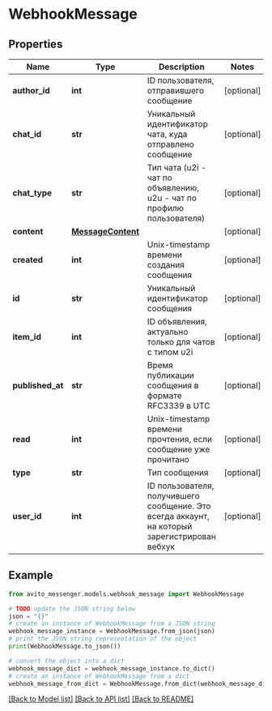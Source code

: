 # WebhookMessage


## Properties

Name | Type | Description | Notes
------------ | ------------- | ------------- | -------------
**author_id** | **int** | ID пользователя, отправившего сообщение | [optional] 
**chat_id** | **str** | Уникальный идентификатор чата, куда отправлено сообщение | [optional] 
**chat_type** | **str** | Тип чата (u2i - чат по объявлению, u2u - чат по профилю пользователя) | [optional] 
**content** | [**MessageContent**](MessageContent.md) |  | [optional] 
**created** | **int** | Unix-timestamp времени создания сообщения | [optional] 
**id** | **str** | Уникальный идентификатор сообщения | [optional] 
**item_id** | **int** | ID объявления, актуально только для чатов с типом u2i | [optional] 
**published_at** | **str** | Время публикации сообщения в формате RFC3339 в UTC | [optional] 
**read** | **int** | Unix-timestamp времени прочтения, если сообщение уже прочитано | [optional] 
**type** | **str** | Тип сообщения | [optional] 
**user_id** | **int** | ID пользователя, получившего сообщение. Это всегда аккаунт, на который зарегистрирован вебхук | [optional] 

## Example

```python
from avito_messenger.models.webhook_message import WebhookMessage

# TODO update the JSON string below
json = "{}"
# create an instance of WebhookMessage from a JSON string
webhook_message_instance = WebhookMessage.from_json(json)
# print the JSON string representation of the object
print(WebhookMessage.to_json())

# convert the object into a dict
webhook_message_dict = webhook_message_instance.to_dict()
# create an instance of WebhookMessage from a dict
webhook_message_from_dict = WebhookMessage.from_dict(webhook_message_dict)
```
[[Back to Model list]](../README.md#documentation-for-models) [[Back to API list]](../README.md#documentation-for-api-endpoints) [[Back to README]](../README.md)


